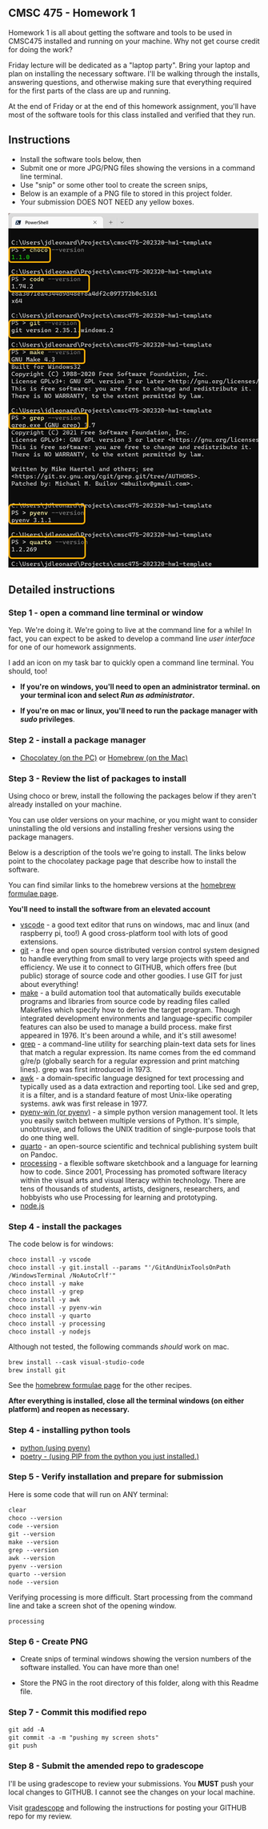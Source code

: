 CMSC 475 - Homework 1
----------------------

Homework 1 is all about getting the software and tools to be used in CMSC475 installed and running on your machine. Why not get course credit for doing the work?

Friday lecture will be dedicated as a "laptop party".  Bring your laptop and plan on installing the necessary software. I'll be walking through the installs, answering questions, and otherwise making sure that everything required for the first parts of the class are up and running.

At the end of Friday or at the end of this homework assignment, you'll have most of the software tools for this class installed and verified that they run.

## Instructions

- Install the software tools below, then
- Submit one or more JPG/PNG files showing the versions in a command line terminal.
- Use "snip" or some other tool to create the screen snips,
- Below is an example of a PNG file to stored in this project folder.
- Your submission DOES NOT NEED any yellow boxes.

![Screen shot showing versions](sample-2023-01-17_14-19-43.png)


## Detailed instructions

### Step 1 - open a command line terminal or window

Yep. We're doing it. We're going to live at the command line for a while! In fact, you can expect to be asked to develop a command line *user interface* for one of our homework assignments.

I add an icon on my task bar to quickly open a command line terminal. You should, too!

- **If you're on windows, you'll need to open an administrator terminal.  <right-click> on your terminal icon and select *Run as administrator*.**

- **If you're on mac or linux, you'll need to run the package manager with *sudo* privileges**.

### Step 2 - install a package manager

- [Chocolatey (on the PC)](https://chocolatey.org/install) or [Homebrew (on the Mac)](https://brew.sh)

### Step 3 - Review the list of packages to install

Using choco or brew, install the following the packages below if they aren't already installed on your machine. 

You can use older versions on your machine, or you might want to consider uninstalling the old versions and installing fresher versions using the package managers.

Below is a description of the tools we're going to install. The links below point to the chocolatey package page that describe how to install the software.

You can find similar links to the homebrew versions at the [homebrew formulae page](https://formulae.brew.sh/).

**You'll need to install the software from an elevated account**

- [vscode](https://community.chocolatey.org/packages/vscode) - a good text editor that runs on windows, mac and linux (and raspberry pi, too!) A good cross-platform tool with lots of good extensions.
- [git](https://community.chocolatey.org/packages/git) - a free and open source distributed version control system designed to handle everything from small to very large projects with speed and efficiency. We use it to connect to GITHUB, which offers free (but public) storage of source code and other goodies. I use GIT for just about everything!
- [make](https://community.chocolatey.org/packages/make) - a build automation tool that automatically builds executable programs and libraries from source code by reading files called Makefiles which specify how to derive the target program. Though integrated development environments and language-specific compiler features can also be used to manage a build process. make first appeared in 1976. It's been around a while, and it's still awesome!
- [grep](https://community.chocolatey.org/packages/grep) - a command-line utility for searching plain-text data sets for lines that match a regular expression. Its name comes from the ed command g/re/p (globally search for a regular expression and print matching lines). grep was first introduced in 1973.
- [awk](https://community.chocolatey.org/packages/awk) - a domain-specific language designed for text processing and typically used as a data extraction and reporting tool. Like sed and grep, it is a filter, and is a standard feature of most Unix-like operating systems. awk was first release in 1977.
- [pyenv-win (or pyenv)](https://community.chocolatey.org/packages/pyenv-win) - a simple python version management tool. It lets you easily switch between multiple versions of Python. It's simple, unobtrusive, and follows the UNIX tradition of single-purpose tools that do one thing well.
- [quarto](https://community.chocolatey.org/packages/quarto) - an open-source scientific and technical publishing system built on Pandoc.
- [processing](https://community.chocolatey.org/packages/Processing) - a flexible software sketchbook and a language for learning how to code. Since 2001, Processing has promoted software literacy within the visual arts and visual literacy within technology. There are tens of thousands of students, artists, designers, researchers, and hobbyists who use Processing for learning and prototyping.
- [node.js]()


### Step 4 - install the packages

The code below is for windows:

    choco install -y vscode
    choco install -y git.install --params "'/GitAndUnixToolsOnPath /WindowsTerminal /NoAutoCrlf'"
    choco install -y make
    choco install -y grep
    choco install -y awk
    choco install -y pyenv-win
    choco install -y quarto
    choco install -y processing
    choco install -y nodejs

Although not tested, the following commands *should* work on mac.

    brew install --cask visual-studio-code
    brew install git

See the [homebrew formulae page](https://formulae.brew.sh/) for the other recipes.
    

**After everything is installed, close all the terminal windows (on either platform) and reopen as necessary.**

### Step 4 - installing python tools

- [python (using pyenv)](https://github.com/pyenv/pyenv#install-additional-python-versions)
- [poetry - (using PIP from the python you just installed.)](https://pypi.org/project/poetry/)

### Step 5 - Verify installation and prepare for submission

Here is some code that will run on ANY terminal:

    clear
    choco --version
    code --version
    git --version
    make --version
    grep --version
    awk --version
    pyenv --version
    quarto --version
    node --version

Verifying processing is more difficult. Start processing from the command line and take a screen shot of the opening window.

    processing

### Step 6 - Create PNG

- Create snips of terminal windows showing the version numbers of the software installed. You can have more than one!

- Store the PNG in the root directory of this folder, along with this Readme file.

### Step 7 - Commit this modified repo

    git add -A
    git commit -a -m "pushing my screen shots"
    git push

### Step 8 - Submit the amended repo to gradescope

I'll be using gradescope to review your submissions. You **MUST** push your local changes to GITHUB. I cannot see the changes on your local machine.

Visit [gradescope](https://www.gradescope.com/courses/488530) and following the instructions for posting your GITHUB repo for my review.
